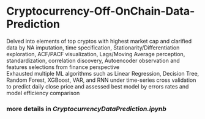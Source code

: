 # Cryptocurrency-Off-OnChain-Data-Prediction
Delved into elements of top cryptos with highest market cap and clarified data by NA imputation, time specification, Stationarity/Differentiation exploration, ACF/PACF visualization, Lags/Moving Average perception, standardization, correlation discovery, Autoencoder observation and features selections from finance perspective \
Exhausted multiple ML algorithms such as Linear Regression, Decision Tree, Random Forest, XGBoost, VAR, and RNN under time-series cross validation to predict daily close price and assessed best model by errors rates and model efficiency comparison
### more details in *CryptocurrencyDataPrediction.ipynb*
